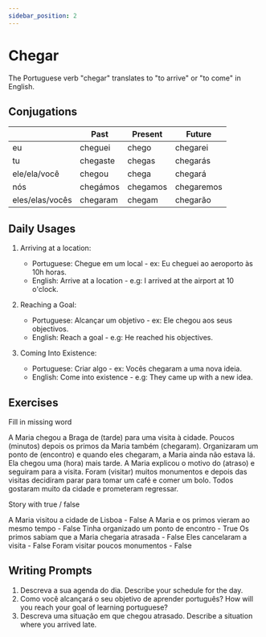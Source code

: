 ```yaml
---
sidebar_position: 2
---
```


# Chegar

The Portuguese verb "chegar" translates to "to arrive" or "to come" in English.

## Conjugations

|                 | Past     | Present  | Future     |
| --------------- | -------- | -------- | ---------- |
| eu              | cheguei  | chego    | chegarei   |
| tu              | chegaste | chegas   | chegarás   |
| ele/ela/você    | chegou   | chega    | chegará    |
| nós             | chegámos | chegamos | chegaremos |
| eles/elas/vocês | chegaram | chegam   | chegarão   |

## Daily Usages

1. Arriving at a location:

   - Portuguese: Chegue em um local - ex: Eu cheguei ao aeroporto às 10h horas.
   - English: Arrive at a location - e.g: I arrived at the airport at 10 o'clock.

2. Reaching a Goal:

   - Portuguese: Alcançar um objetivo - ex: Ele chegou aos seus objectivos.
   - English: Reach a goal - e.g: He reached his objectives.

3. Coming Into Existence:

   - Portuguese: Criar algo - ex: Vocês chegaram a uma nova ideia.
   - English: Come into existence - e.g: They came up with a new idea.

## Exercises

Fill in missing word

A Maria chegou a Braga de (tarde) para uma visita à cidade. Poucos (minutos) depois os primos da Maria também (chegaram). Organizaram um ponto de (encontro) e quando eles chegaram, a Maria ainda não estava lá. Ela chegou uma (hora) mais tarde. A Maria explicou o motivo do (atraso) e seguiram para a visita. Foram (visitar) muitos monumentos e depois das visitas decidiram parar para tomar um café e comer um bolo. Todos gostaram muito da cidade e prometeram regressar.

Story with true / false

A Maria visitou a cidade de Lisboa - False
A Maria e os primos vieram ao mesmo tempo - False
Tinha organizado um ponto de encontro - True
Os primos sabiam que a Maria chegaria atrasada - False
Eles cancelaram a visita - False
Foram visitar poucos monumentos - False

## Writing Prompts

1. Descreva a sua agenda do dia. Describe your schedule for the day.
2. Como você alcançará o seu objetivo de aprender português? How will you reach your goal of learning portuguese?
3. Descreva uma situação em que chegou atrasado. Describe a situation where you arrived late.
